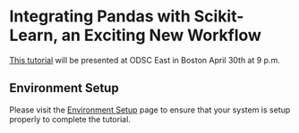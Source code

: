 # Integrating Pandas with Scikit-Learn, an Exciting New Workflow

[This tutorial][1] will be presented at ODSC East in Boston April 30th at 9 p.m.

## Environment Setup

Please visit the [Environment Setup][2] page to ensure that your system is setup properly to complete the tutorial.

[1]: https://odsc.com/training/portfolio/integrating-pandas-with-scikit-learn-an-exciting-new-workflow
[2]: Environment%20Setup.md
